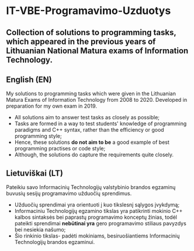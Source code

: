 # IT-VBE-Programavimo-Uzduotys
## Collection of solutions to programming tasks, which appeared in the previous years of Lithuanian National Matura exams of Information Technology.



## English (EN)

My solutions to programming tasks which were given in the Lithuanian Matura Exams of Information Technology from 2008 to 2020. Developed in preparation for my own exam in 2019.

- All solutions aim to answer test tasks as closely as possible;
- Tasks are formed in a way to test students' knowledge of programming paradigms and C++ syntax, rather than the efficiency or good programming style;
- Hence, these solutions **do not aim to be** a good example of best programming practises or code style;
- Although, the solutions do capture the requirements quite closely.

## Lietuviškai (LT)

Pateikiu savo Informacinių Technologijų valstybinio brandos egzaminų buvusių sesijų programavimo užduočių sprendimus.

- Užduočių sprendimai yra orientuoti į kuo tikslesnį sąlygos įvykdymą;
- Informaciniu Technologijų egzamino tikslas yra patikrinti mokinio C++ kalbos sintaksės bei paprastų programavimo konceptų žinias, todėl pateikti sprendimai **nebūtinai yra** gero programavimo stiliaus pavyzdys bei nesiekia našumo;
- Šio rinkinio tikslas- padėti mokiniams, besiruošiantiems Informacinių Technologijų brandos egzaminui.